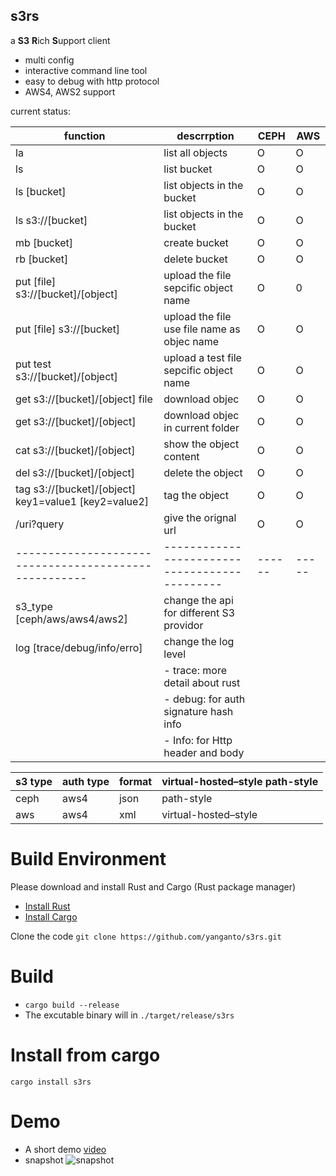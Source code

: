 s3rs 
---
a **S3** **R**ich **S**upport client
- multi config
- interactive command line tool
- easy to debug with http protocol
- AWS4, AWS2 support

current status:  

| function                                            | descrrption                                 | CEPH | AWS |
|-----------------------------------------------------|---------------------------------------------|------|-----|
| la                                                  | list all objects                            | O    | O   |
| ls                                                  | list bucket                                 | O    | O   |
| ls [bucket]                                         | list objects in the bucket                  | O    | O   |
| ls s3://[bucket]                                    | list objects in the bucket                  | O    | O   |
| mb [bucket]                                         | create bucket                               | O    | O   |
| rb [bucket]                                         | delete bucket                               | O    | O   |
| put [file] s3://[bucket]/[object]                   | upload the file sepcific object name        | O    | 0   |
| put [file] s3://[bucket]                            | upload the file use file name as objec name | O    | O   |
| put test s3://[bucket]/[object]                     | upload a test file sepcific object name     | O    | O   |
| get s3://[bucket]/[object] file                     | download objec                              | O    | O   |
| get s3://[bucket]/[object]                          | download objec in current folder            | O    | O   |
| cat s3://[bucket]/[object]                          | show the object content                     | O    | O   |
| del s3://[bucket]/[object]                          | delete the object                           | O    | O   |
| tag s3://[bucket]/[object] key1=value1 [key2=value2]| tag the object                              | O    | O   |
| /uri?query                                          | give the orignal url                        | O    | O   |
|-----------------------------------------------------|---------------------------------------------|------|-----|
| s3\_type [ceph/aws/aws4/aws2]                       | change the api for different S3 providor    |      |     |
| log [trace/debug/info/erro]                         | change the log level                        |      |     |
|                                                     | - trace: more detail about rust             |      |     |
|                                                     | - debug: for auth signature hash info       |      |     |
|                                                     | - Info: for Http header and body            |      |     |

| s3 type | auth type | format | virtual-hosted–style path-style |
|---------|-----------|--------|---------------------------------|
| ceph    | aws4      | json   | path-style                      |
| aws     | aws4      | xml    | virtual-hosted–style            |



# Build Environment
Please download and install Rust and Cargo (Rust package manager)
- [Install Rust](https://www.rust-lang.org/en-US/install.html)
- [Install Cargo](https://crates.io/)

Clone the code
`git clone https://github.com/yanganto/s3rs.git`

# Build
- `cargo build --release`
- The excutable binary will in `./target/release/s3rs`

# Install from cargo
`cargo install s3rs`

# Demo
- A short demo [video](https://youtu.be/DnWQbDmBFpg)
- snapshot
![snapshot](https://raw.githubusercontent.com/yanganto/s3rs/master/example.png)

